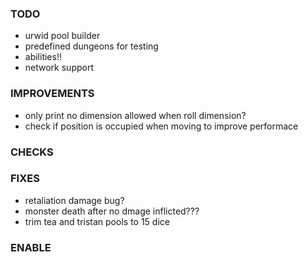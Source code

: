 ### TODO
- urwid pool builder
- predefined dungeons for testing
- abilities!!
- network support

### IMPROVEMENTS
- only print no dimension allowed when roll dimension?
- check if position is occupied when moving to improve performace

### CHECKS

### FIXES
- retaliation damage bug?
- monster death after no dmage inflicted???
- trim tea and tristan pools to 15 dice

### ENABLE
